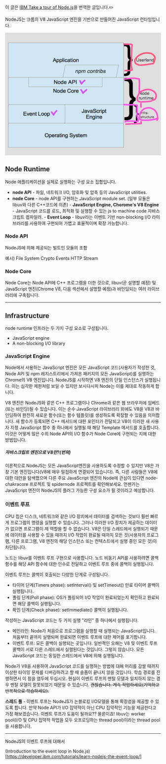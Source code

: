 이 글은 [IBM Take a tour of Node.js](https://developer.ibm.com/learningpaths/get-started-nodejs/explore-nodejs-architecture/)을 번역한 글입니다.✏️

NodeJS는 크롬의 V8 JavaScript 엔진을 기반으로 만들어진 JavaScript 런타임입니다.

<img src="/nodeJS_image.png"/>

## Node Runtime

Node 애플리케이션을 실제로 실행하는 구성 요소 집합입니다.

-   **node API** - 파일, 네트워크 I/O, 암호화 및 압축 등의 JavaScript utilities.
-   **node Core** - node API를 구현하는 JavaScript module set.
    (일부 모듈은 libuv와 다른 C++코드에 의존) - **JavaScript Engine, Chorome's V8 Engine** - JavaScript 코드를 로드, 최적화 및 실행할 수 있는 js to machine code 자바스크립트 컴파일러. - **Event Loop** - libuv라는 이벤트 기반 non-blocking I/O 라이브러리를 사용하여 구현되어 가볍고 효율적이며 확장 가능합니다.

### Node API

NodeJS에 의해 제공되는 빌트인 모듈의 조합

예시)
File System
Crypto
Events
HTTP
Stream

### Node Core

Node Core는 Node API에 C++ 프로그램을 더한 것으로, libuv(곧 설명할 예정) 및 JavaScript 엔진(Chrome V8, 다음 섹션에서 설명할 예정)과 바인딩되는 여러 라이브러리에 구축됩니다.

---

## Infrastructure

node runtime 인프라는 두 가지 구성 요소로 구성됩니다.

-   JavaScript engine
-   A non-blocking I/O library

### JavaScript Engine

Node에서 사용하는 JavaScript 엔진은 모든 JavaScript 코드(사용자가 작성한 것, Node API 및 npm 레지스트리에서 가져온 패키지의 모든 JavaScript)를 실행하는 Chrome의 V8 엔진입니다. NodeJS를 시작하면 V8 엔진의 단일 인스턴스가 실행됩니다. 이는 심각한 제한처럼 보일 수 있지만 보시다시피 Node는 이를 제대로 작동하게 합니다.

V8 엔진은 NodeJS와 같은 C++ 프로그램이나 Chrome과 같은 웹 브라우저에 임베드(또는 바인딩)될 수 있습니다. 이는 순수 JavaScript 라이브러리 외에도 V8을 V8과 바인딩하여 완전히 새로운 함수(또는 함수 템플릿)를 생성하도록 확장할 수 있음을 의미합니다. 새 함수가 등록되면 C++ 메서드에 대한 포인터가 전달되고 V8이 이러한 새 사용자 지정 JavaScript 함수 중 하나에서 실행될 때 해당 Template 메서드를 호출합니다. 이것은 어떻게 많은 수의 Node API의 I/O 함수가 Node Core에 구현되는 지에 대한 방법입니다.

##### 자바스크립트 엔진으로 V8만?(번외)

이론적으로 NodeJS는 모든 JavaScript엔진을 사용하도록 수정할 수 있지만 V8은 가장 기본 엔진입니다(V8에 매우 밀접하게 연결되어 있습니다). 즉, 다른 사람들은 V8에 대한 대안을 탐색했으며 다른 주요 JavaScript 엔진의 Node에 관심이 있다면 node-chakracore 프로젝트 및 spidernode 프로젝트를 확인해보세요. 언젠가는 JavaScript 엔진이 NodeJS의 플러그 가능한 구성 요소가 될 것이라고 예상합니다.

### 이벤트 루프

CPU 칩은 디스크, 네트워크와 같은 I/O 장치에서 데이터를 검색하는 것보다 훨씬 빠르게 프로그램의 명령을 실행할 수 있습니다. 그러나 이러한 I/O 장치가 제공하는 데이터가 없으면 프로그램이 제 역할을 할 수 없습니다. V8은 단일 스레드에서 실행되기 때문에 데이터를 사용할 수 있을 때까지 I/O 작업이 완료될 때까지 모든 것(사용자의 프로그램, 다른 프로그램, V8 엔진의 해당 인스턴스 또는 컨텍스트에서 실행 중인 모든 것)이 차단됩니다.

노드는 libuv를 이벤트 루프 구현으로 사용합니다. 노드 비동기 API를 사용하려면 콜백 함수를 해당 API 함수에 대한 인수로 전달하고 이벤트 루프 중에 콜백이 실행됩니다.

이벤트 루프는 콜백이 호출되는 다양한 단계로 구성됩니다.

-   타이머 단계(Timers phase): setInterval() 및 setTimeout() 만료 타이머 콜백이 실행됩니다.
-   폴링 단계(Poll phase): OS가 폴링되어 I/O 작업이 완료되었는지 확인하고 완료되면 해당 콜백이 실행됩니다.
-   확인 단계(Check phase): setImmediate() 콜백이 실행됩니다.

작성하는 JavaScript 코드는 두 가지 실행 "라인" 중 하나에서 실행됩니다.

-   메인라인: Node가 처음으로 프로그램을 실행할 때 실행되는 JavaScript입니다. 처음부터 끝까지 실행되며 완료되면 이벤트 루프에 대한 제어를 포기합니다.
-   이벤트 루프: 모든 콜백이 실행되는 곳입니다.
    일반적인 오해는 V8 및 이벤트 루프 콜백이 서로 다른 스레드에서 실행된다는 것입니다. 그렇지 않습니다. 모든 JavaScript 코드는 동일한 스레드에서 V8에 의해 실행됩니다.

Node가 V8을 사용하여 JavaScript 코드를 실행하는 방법에 대해 머리를 감쌀 때까지 이상한 타이밍 문제를 디버깅하려고 할 때 슬픔이 끝나지 않을 것입니다. 학습 경로를 진행하면서 이 점을 염두에 두십시오. 현실이 이벤트 루프의 멘탈 모델과 일치하지 않는 경우 멘탈 모델이 잘못되었기 때문일 수 있습니다. ~~괜찮습니다. 계속 작업하세요(기억하고 반복적으로 학습하세요).~~

**스레드 풀** - 이벤트 루프는 NodeJS가 논블로킹 I/O모델을 통해 확장성을 제공할 수 있도록 합니다. 만약 Node API가 I/O 집약적이 아닌 CPU 집약적인 기능을 제공한다고 가정 해보겠습니다. 이벤트 루프가 도움이 될까요?? 물론이죠! libuv는 worker pool(I/O 및 CPU 집약적 작업을 모두 오프로딩하는 thread pool)이라는 thread pool을 사용합니다.

---

NodeJS의 이벤트 루프에 대해서

(Introduction to the event loop in Node.js)[https://developer.ibm.com/tutorials/learn-nodejs-the-event-loop/]
